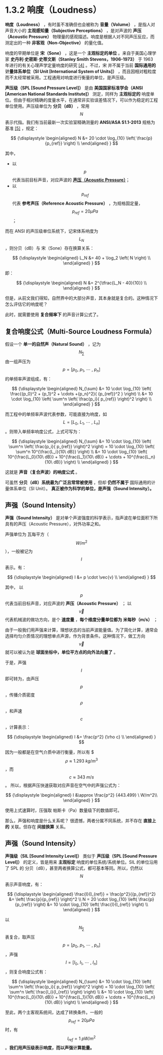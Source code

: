 
# 1.3.2 响度（Loudness）

**响度（Loudness）** ，有时虽不准确但也会被称为 **音量（Volume）** ，是指人对声音大小的 **主观感知量（Subjective Perceptions）** ，是对声波的 **声压（Acoustic Pressure）** 物理量的感观描述。响度是根据人对不同声压反应，而测定出的一种 **非客观（Non-Objective）** 的量化值。

响度的早期单位是 **宋（Sone）** ，这是一个 **主观标定的单位** 。来自于美国心理学家 **史丹利·史密斯·史蒂文斯（Stanley Smith Stevens，1906-1973）** 于 1963 年进行的有关心理声学定量响度的研究 [\[4\]][ref] 。不过，宋 并不属于当前 **国际通用的计量体系单位（SI Unit [International System of Units]）** ，而且因相对粗粒度而不太经常被采用。工程通用对响度进行衡量的单位，是声压级。

**声压级（SPL [Sound Pressure Level]）** 是由 **美国国家标准学会（ANSI [American National Standards Institute]）** 测定，同样为 **主观标定的** 响度单位。但由于相对精确的度量水平，在通常非实验误差情况下，可以作为稳定的工程单位使用。声压级单位为 **分贝（dB）** ，常用 $$N$$ 表示代指。我们有当前最新一次实验室精确测量的 **ANSI/ASA S1.1-2013** 规格为基准 [\[5\]][ref] ，规定：

$$
{\displaystyle 
 \begin{aligned}
   N &= 20 \cdot \log_{10} \left( \frac{p}{p_{ref}} \right)  \\
 \end{aligned}
}
$$

其中，

- 以 $$p$$ 代表当前目标声音，对应声波的  **[声压（Acoustic Pressure）](Docs_1_2.md)**；
- 以 $$p_{ref}$$ 代表 **参考声压（Reference Acoustic Pressure）** ，为规格固定量， $$p_{ref} = 20 \mu Pa$$ ；

而在 ANSI 的声压级单位系统下，记宋体系响度为 $$L_N$$ ，则分贝（dB）与 宋（Sone）存在换算关系：

$$
{\displaystyle 
 \begin{aligned}
   L_N &= 40 + \log_2 \left( N \right) \\
 \end{aligned}
}
$$

即：

$$
{\displaystyle 
 \begin{aligned}
   N &= 2^{\tfrac{L_N - 40}{10}}  \\
 \end{aligned}
}
$$

但是，从前文我们得知，自然界中的大部分声音，其本身就是复合的。这种情况下怎么评估它的响度呢？

此时，就需要使用 **复合频率下** 的声音计算公式了。

## **复合响度公式（Multi-Source Loudness Formula）**

假设一个 **单一的自然声（Natural Sound）** ，记为 $$N_{\sum}$$ 由一组声压为 $$p = [p_0,\ p_1,\ \cdots \ ,\ p_n]$$ 的单频率声波组成，有：

$$
{\displaystyle 
 \begin{aligned}
   N_{\sum} &= 10 \cdot \log_{10} \left( \frac{{p_0}^2 + {p_1}^2 + \cdots +{p_n}^2}{ {p_{ref}}^2 } \right)  \\
     &= 10 \cdot \log_{10} \left( \sum^n \left( \frac{p_i}{ p_{ref}} \right)^2 \right)  \\
 \end{aligned}
}
$$

而工程中的单频率声波代表参数，可能直接为响度，如 $$L = [L_0,\ L_1,\ \cdots \ ,\ L_n]$$ 。则带入单频率响度公式，上式可写为：

$$
{\displaystyle 
 \begin{aligned}
   N_{\sum} &= 10 \cdot \log_{10} \left( \sum^n \left( \frac{p_i}{ p_{ref}} \right)^2 \right) = 10 \cdot \log_{10} \left( \sum^n 10^{\frac{L_i}{10\ dB}} \right)  \\
     &= 10 \cdot \log_{10} \left( 10^{\frac{L_0}{10\ dB}} + 10^{\frac{L_1}{10\ dB}} + \cdots + 10^{\frac{L_n}{10\ dB}}  \right)  \\
 \end{aligned}
}
$$

这就是 **声音（复合声波）的响度公式** 。

可虽然 **分贝（dB）系统最为广泛且常常被使用** ，但却 **仍然不属于** 国际通用的计量体系单位（SI Unit）。 **真正被作为科学的单位，是声强（Sound Intensity）。**

## **声强（Sound Intensity）**

**声强（Sound Intensity）** 是对单个声波强度的科学表示，指声波在单位面积下所具有的声压（Acoustic Pressure），对外功率之和。

声强单位为 瓦每平方（ $$W/m^2$$ ），一般被记为 $$I$$ 表示。有：

$$
{\displaystyle 
 \begin{aligned}
   I &= p \cdot \vec{v} \\
 \end{aligned}
}
$$

其中，
以 $$p$$ 代表当前目标声音，对应声波的 **声压（Acoustic Pressure）** ；
以 $$\vec{v}$$ 代表机械波的做功方向，是个 **速度量** ，**每个维度分量单位都为 米每秒（m/s）** ；

由于一般我们用声强来计算，理想状态的当前声波能量值。为了简化计算，通常会选择均匀介质情况的理想单点声源，作为背景条件。这种情况下，做工方向 $$\vec{v}$$ 就可以被认为是 **球面坐标中，单位平方点的向外法向量了** 。

于是，声强 $$I$$ 即可转为，由声压 $$p$$ ，传播介质密度 $$\rho$$ ，和声速 $$c$$ ，计算表示：

$$
{\displaystyle 
 \begin{aligned}
   I &= \frac{p^2} {\rho c} \\
 \end{aligned}
}
$$

因为一般都是在空气介质中进行衡量，所以有 $$$\rho \approx 1.293 \ kg/m^3$$ ，而 $$c \approx 343 \ m/s$$ 。 所以，根据声压快速获取对应声音在空气中的声强公式为：

$$
{\displaystyle 
 \begin{aligned}
   I &\approx \frac{p^2} {443.499} \ W/m^2\\
 \end{aligned}
}
$$

使用上式速算时，压强取 帕斯卡（Pa）数量级下的数值即可。

那么，声强和响度是什么关系呢？
很遗憾，两者分属不同系统，并不存在 **直接上的** 关联。但存在 **间接换算** 关系。

## **声强（Sound Intensity）**

**声强级（SIL [Sound Intensity Level]）** 类似于 **声压级（SPL [Sound Pressure Level]）** 的定义，皆是用来 **主观标定** 响度的单位系统/系统单位。SIL 的单位沿用了 SPL 的 分贝（dB），甚至两者换算公式，都可基本等同。所以，仍然以 $$N$$ 表示声音响度，有：

$$
{\displaystyle 
 \begin{aligned}
   \frac{I}{I_{ref}} = \frac{p^2}{{p_{ref}}^2} &= \left( \frac{p}{p_{ref}} \right)^2 \\
   N = 20 \cdot \log_{10} \left( \frac{p}{p_{ref}} \right) &= 10 \cdot \log_{10} \left( \frac{I}{I_{ref}} \right) \\
 \end{aligned}
}
$$

以 $$N_{\sum}$$ 表复合，取声压 $$p = [p_0,\ p_1,\ \cdots \ ,\ p_n]$$ ，声强 $$I = [I_0,\ I_1,\ \cdots \ ,\ I_n]$$ ，则复合响度公式有：

$$
{\displaystyle 
 \begin{aligned}
   N_{\sum} &= 10 \cdot \log_{10} \left( \sum^n \left( \frac{p_i}{ p_{ref}} \right)^2 \right) = 10 \cdot \log_{10} \left( \sum^n \left( \frac{I_i}{I_{ref}} \right) \right)  \\
     &= 10 \cdot \log_{10} \left( 10^{\frac{L_0}{10\ dB}} + 10^{\frac{L_1}{10\ dB}} + \cdots + 10^{\frac{L_n}{10\ dB}}  \right)  \\
 \end{aligned}
}
$$

至此，两个主客观系统间，达成了转换条件。一般的 $$p_{ref} = 20 \mu Pa$$ 时，有 $$I_{ref} = 1 \ pW/m^2$$ 。**我们用声压级表示响度，而以声强计算能量。**


[ref]: References_1.md